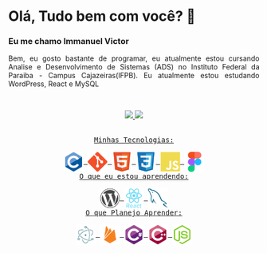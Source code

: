 <h1> Olá, Tudo bem com você? 👋 </h1>

<h3> Eu me chamo Immanuel Victor</h3>

 <p align="justify">Bem, eu gosto bastante de programar, eu atualmente estou cursando Analise e Desenvolvimento de Sistemas (ADS) no 
 Instituto Federal da Paraiba - Campus Cajazeiras(IFPB). Eu atualmente estou estudando WordPress, React e MySQL
 

<br><div align="center" style="display: inline_block">
  <a href="https://github.com/Immanuel-Victor">
  <img height="130em" src="https://github-readme-stats.vercel.app/api?username=Immanuel-Victor&show_icons=true&theme=tokyonight&include_all_commits=true&count_private=true&custom_title=Meus Status"/>
  <img height="130em" src="https://github-readme-stats.vercel.app/api/top-langs/?username=Immanuel-Victor&layout=compact&langs_count=7&theme=tokyonight"/>
</div><br>
 <div align="center">
 <kbd align="center">
   Minhas Tecnologias:
  <div style="display: inline_block;"><br>
  <img align="center" alt="Vi-C" height="40" width="40" src="https://raw.githubusercontent.com/devicons/devicon/master/icons/c/c-original.svg">
  <img align="center" alt="Vi-git" height="40" width="40" src="https://raw.githubusercontent.com/devicons/devicon/master/icons/git/git-original.svg">
  <img align="center" alt="Vi-HTML"height="40" width="40" src="https://raw.githubusercontent.com/devicons/devicon/master/icons/html5/html5-original.svg">
  <img align="center" alt="Vi-CSS" height="40" width="40" src="https://raw.githubusercontent.com/devicons/devicon/master/icons/css3/css3-original.svg">
  <img align="center" alt="Vi-Python" height="40" width="40" src="https://raw.githubusercontent.com/devicons/devicon/master/icons/javascript/javascript-plain.svg">
  <img align="center" alt="Vi-Java" height="40" width="40" src="https://raw.githubusercontent.com/devicons/devicon/master/icons/figma/figma-original.svg">
</div></kbd>

  <kbd align="center">
   O que eu estou aprendendo:
  <div style="display: inline_block;"><br>
  <img align="center" alt="Vi-C" height="40" width="40" src="https://raw.githubusercontent.com/devicons/devicon/master/icons/wordpress/wordpress-plain.svg">
  <img align="center" alt="Vi-git" height="40" width="40" src="https://raw.githubusercontent.com/devicons/devicon/master/icons/react/react-original-wordmark.svg">
  <img align="center" alt="Vi-Python" height="40" width="40" src="https://raw.githubusercontent.com/devicons/devicon/master/icons/mysql/mysql-original.svg">
</div></kbd>
  <kbd align="center">
   O que Planejo Aprender:
  <div style="display: inline_block;"><br>
  <img align="center" alt="Vi-C" height="40" width="40" src="https://raw.githubusercontent.com/devicons/devicon/master/icons/electron/electron-original.svg">
  <img align="center" alt="Vi-git" height="40" width="40" src="https://raw.githubusercontent.com/devicons/devicon/master/icons/firebase/firebase-plain.svg">
  <img align="center" alt="Vi-HTML"height="40" width="40" src="https://raw.githubusercontent.com/devicons/devicon/master/icons/csharp/csharp-original.svg">
  <img align="center" alt="Vi-CSS" height="40" width="40" src="https://raw.githubusercontent.com/devicons/devicon/master/icons/cplusplus/cplusplus-original.svg">
  <img align="center" alt="Vi-Java" height="40" width="40" src="https://raw.githubusercontent.com/devicons/devicon/master/icons/nodejs/nodejs-original.svg">
</div></kbd>
 </div>

